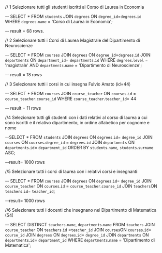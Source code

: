 // 1 Selezionare tutti gli studenti iscritti al Corso di Laurea in Economia

-- SELECT *
FROM `students` 
JOIN  `degrees` ON `degree_id`=`degrees`.`id`
WHERE `degrees`.`name` = 'Corso di Laurea in Economia';

-- result = 68 rows.

// 2 Selezionare tutti i Corsi di Laurea Magistrale del Dipartimento di Neuroscienze

-- SELECT *
FROM `courses` 
JOIN  `degrees` ON `degree_id`=`degrees`.`id`
JOIN `departments` ON `department_id`= `departments`.`id`
WHERE `degrees`.`level` = 'magistrale' AND `departments`.`name` = 'Dipartimento di Neuroscienze';

-- result = 18 rows

// 3 Selezionare tutti i corsi in cui insegna Fulvio Amato (id=44)

-- SELECT * 
FROM `courses` 
JOIN `course_teacher` ON `courses`.`id` = `course_teacher`.`course_id`
WHERE `course_teacher`.`teacher_id`= 44

-- result = 11 rows

//4 Selezionare tutti gli studenti con i dati relativi al corso di laurea a cui sono iscritti
e il relativo dipartimento, in ordine alfabetico per cognome e nome

--SELECT * 
FROM `students` 
JOIN `degrees` ON `degrees`.`id`= `degree_id`
JOIN `courses` ON `courses`.`degree_id` = `degrees`.`id`
JOIN `departments` ON `departments`.`id`= `department_id`
ORDER BY `students`.`name`, `students`.`surname` ASC;

--result= 1000 rows

//5 Selezionare tutti i corsi di laurea con i relativi corsi e insegnanti

-- SELECT * 
FROM `courses`
JOIN `degrees` ON `degrees`.`id`= `degree_id`
JOIN `course_teacher` ON `courses`.`id` = `course_teacher`.`course_id`
JOIN `teachers`ON `teachers`.`id`= `teacher_id`; 

--result= 1000 rows

//6 Selezionare tutti i docenti che insegnano nel Dipartimento di Matematica (54)

-- SELECT  DISTINCT `teachers`.`name`, `departments`.`name`
FROM `teachers`
JOIN `course_teacher` ON `teachers`.`id` =`teacher_id`
JOIN `courses`ON `courses`.`id`= `course_id`
JOIN `degrees` ON `degrees`.`id`= `degree_id`
JOIN `departments` ON `departments`.`id`= `department_id`
WHERE `departments`.`name` = 'Dipartimento di Matematica';

